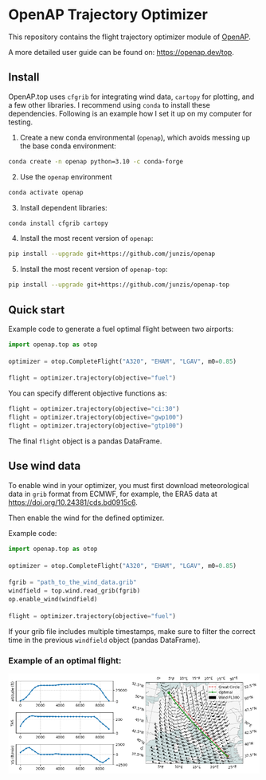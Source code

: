 # OpenAP Trajectory Optimizer

This repository contains the flight trajectory optimizer module of [OpenAP](https://github.com/junzis/openap).

A more detailed user guide can be found on: https://openap.dev/top.


## Install

OpenAP.top uses `cfgrib` for integrating wind data, `cartopy` for plotting, and a few other libraries. I recommend using `conda` to install these dependencies. Following is an example how I set it up on my computer for testing.

1. Create a new conda environmental (`openap`), which avoids messing up the base conda environment:
```sh
conda create -n openap python=3.10 -c conda-forge
```
2. Use the `openap` environment
```sh
conda activate openap
```
3. Install dependent libraries:
```sh
conda install cfgrib cartopy
```
4. Install the most recent version of `openap`:
```sh
pip install --upgrade git+https://github.com/junzis/openap
```
5. Install the most recent version of `openap-top`:
```sh
pip install --upgrade git+https://github.com/junzis/openap-top
```


## Quick start

Example code to generate a fuel optimal flight between two airports:

```python
import openap.top as otop

optimizer = otop.CompleteFlight("A320", "EHAM", "LGAV", m0=0.85)

flight = optimizer.trajectory(objective="fuel")
```

You can specify different objective functions as:

```python
flight = optimizer.trajectory(objective="ci:30")
flight = optimizer.trajectory(objective="gwp100")
flight = optimizer.trajectory(objective="gtp100")
```

The final `flight` object is a pandas DataFrame.

## Use wind data

To enable wind in your optimizer, you must first download meteorological data in `grib` format from ECMWF, for example, the ERA5 data at https://doi.org/10.24381/cds.bd0915c6. 

Then enable the wind for the defined optimizer. 

Example code:

```python
import openap.top as otop

optimizer = otop.CompleteFlight("A320", "EHAM", "LGAV", m0=0.85)

fgrib = "path_to_the_wind_data.grib"
windfield = top.wind.read_grib(fgrib)
op.enable_wind(windfield)

flight = optimizer.trajectory(objective="fuel")
```

If your grib file includes multiple timestamps, make sure to filter the correct time in the previous `windfield` object (pandas DataFrame).


### Example of an optimal flight:

![example_optimal_flight](./docs/_static/optimal_flight_complete_example.png)